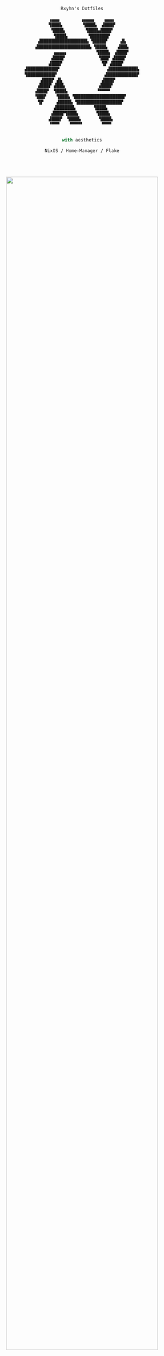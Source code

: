 <!-- Rxyhn's dotfiles -->
<!-- https://github.com/rxyhn/dotfiles -->


<div align="justify">

<div align="center">

```ocaml
Rxyhn's Dotfiles
```

```nix
       ‬▗▄▄▄        ‬▗▄▄▄▄    ‬▄▄▄▖‬       ‬
       ‬▜███▙        ‬▜███▙  ‬▟███▛       ‬
       ‬▜███▙        ‬▜███▙▟███▛       ‬
       ‬▜███▙        ‬▜██████▛       ‬
       ‬▟█████████████████▙ ‬▜████▛     ‬▟▙       ‬
       ‬▟███████████████████▙ ‬▜███▙    ‬▟██▙       ‬
              ‬▄▄▄▄▖           ‬▜███▙  ‬▟███▛       ‬
            ‬▟███▛             ‬▜██▛ ‬▟███▛       ‬
          ‬▟███▛               ‬▜▛ ‬▟███▛       ‬
       ‬▟███████████▛                  ‬▟██████████▙       ‬
       ‬▜██████████▛                  ‬▟███████████▛       ‬
    ‬▟███▛ ‬▟▙               ‬▟███▛       ‬
  ‬▟███▛ ‬▟██▙             ‬▟███▛       ‬
‬▟███▛  ‬▜███▙           ‬▝▀▀▀▀       ‬
      ‬▜██▛    ‬▜███▙ ‬▜██████████████████▛       ‬
      ‬▜▛     ‬▟████▙ ‬▜████████████████▛       ‬
      ‬▟██████▙       ‬▜███▙       ‬
      ‬▟███▛▜███▙       ‬▜███▙       ‬
      ‬▟███▛  ‬▜███▙       ‬▜███▙       ‬
      ‬▝▀▀▀    ‬▀▀▀▀▘       ‬▀▀▀▘       ‬


with aesthetics
```

```ocaml
NixOS / Home-Manager / Flake
```

<br>
<br>

<p align="center">
  <img src="https://raw.githubusercontent.com/catppuccin/catppuccin/main/assets/palette/macchiato.png" width="90%" />
</p>

<p align="center">
  <img src="https://user-images.githubusercontent.com/93292023/204130025-2defa389-b806-4e3c-92d0-fc983c2dcbec.png" width="90%" />
</p>

</div>

<br>
<br>
<br>
<br>

## 👥 <samp>People</samp>

<table align="right">
  <tr>
    <th align="center">
      <sup><sub>:warning:</sub></sup>
    </th>
  </tr>
  <tr>
    <td align="center">
      <a href="https://github.com/owl4ce/dotfiles/discussions/172">
        <sup><sub><samp>If you stole something from here at least give us credits!</samp></sub></sup>
      </a>
    </td>
  </tr>
  <tr>
    <td align="center">
      <a href="https://wiki.gentoo.org/wiki/Benefits_of_Gentoo">
        <sup><sub><samp>Powered by NixOS/Linux x86_64</samp></sub></sup>
      </a>
    </td>
  </tr>
</table>

 **These are the people who build and maintain this repository.**

 **[rxyhn](https://github.com/rxyhn) - [sioodmy](https://github.com/sioodmy) - [fufexan](https://github.com/fufexan)</b>**

<br>
<br>

<p align="center"><img src="https://raw.githubusercontent.com/catppuccin/catppuccin/main/assets/footers/gray0_ctp_on_line.svg?sanitize=true" /></p>
<p align="center"><a href="https://github.com/rxyhn/dotfiles/blob/main/LICENSE"><img src="https://img.shields.io/static/v1.svg?style=for-the-badge&label=License&message=GPL-3.0&logoColor=d9e0ee&colorA=24273a&colorB=c6a0f6"/></a></p>

</div>
